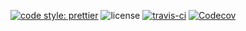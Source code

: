 [![code style: prettier](https://img.shields.io/badge/code_style-prettier-ff69b4.svg?style=flat-square)](https://github.com/prettier/prettier)
![license](https://img.shields.io/github/license/mashape/apistatus.svg?style=flat-square)
[![travis-ci](https://img.shields.io/travis/mickmetalholic/heatmap/master.svg?style=flat-square)](https://travis-ci.org/mickmetalholic/heatmap)
[![Codecov](https://img.shields.io/codecov/c/github/mickmetalholic/heatmap.svg?style=flat-square)](https://codecov.io/gh/mickmetalholic/heatmap)
